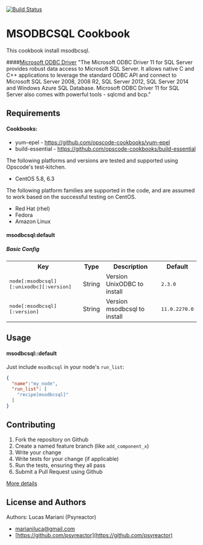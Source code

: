 [![Build Status](https://travis-ci.org/psyreactor/msodbcsql-cookbook.svg?branch=master)](https://travis-ci.org/psyreactor/msodbcsql-cookbook)

MSODBCSQL Cookbook
===============

This cookbook install msodbcsql.

####[Microsoft ODBC Driver](http://www.microsoft.com/en-us/download/details.aspx?id=36437)
"The Microsoft ODBC Driver 11 for SQL Server provides robust data access to Microsoft SQL Server. It allows native C and C++ applications to leverage the standard ODBC API and connect to Microsoft SQL Server 2008, 2008 R2, SQL Server 2012, SQL Server 2014 and Windows Azure SQL Database. Microsoft ODBC Driver 11 for SQL Server also comes with powerful tools - sqlcmd and bcp."

Requirements
------------
#### Cookbooks:

- yum-epel - https://github.com/opscode-cookbooks/yum-epel
- build-essential - https://github.com/opscode-cookbooks/build-essential

The following platforms and versions are tested and supported using Opscode's test-kitchen.

- CentOS 5.8, 6.3

The following platform families are supported in the code, and are assumed to work based on the successful testing on CentOS.


- Red Hat (rhel)
- Fedora
- Amazon Linux

#### msodbcsql:default
##### Basic Config
<table>
  <tr>
    <th>Key</th>
    <th>Type</th>
    <th>Description</th>
    <th>Default</th>
  </tr>
  <tr>
    <td><tt>node[:msodbcsql][:unixodbc][:version]</tt></td>
    <td>String</td>
    <td>Version UnixODBC to install</td>
    <td><tt>2.3.0</tt></td>
  </tr>
  <tr>
    <td><tt>node[:msodbcsql][:version]</tt></td>
    <td>String</td>
    <td>Version msodbcsql to install</td>
    <td><tt>11.0.2270.0</tt></td>
  </tr>
</table>

Usage
-----
#### msodbcsql::default
Just include `msodbcsql` in your node's `run_list`:

```json
{
  "name":"my_node",
  "run_list": [
    "recipe[msodbcsql]"
  ]
}
```

Contributing
------------

1. Fork the repository on Github
2. Create a named feature branch (like `add_component_x`)
3. Write your change
4. Write tests for your change (if applicable)
5. Run the tests, ensuring they all pass
6. Submit a Pull Request using Github

[More details](https://github.com/psyreactor/msodbcsql-cookbook/blob/master/CONTRIBUTING.md)

License and Authors
-------------------
Authors:
Lucas Mariani (Psyreactor)
- [marianiluca@gmail.com](mailto:marianiluca@gmail.com)
- [https://github.com/psyreactor](https://github.com/psyreactor)